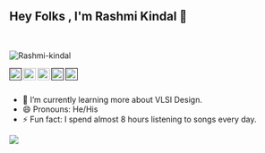 ## Hey Folks , I'm Rashmi Kindal 👋
<a href="https://github.com/Rashmi-kindal">
 <img align="center" src="https://github-readme-stats.vercel.app/api?username=Rashmi-kindal&&show_icons=true&title_color=ffffff&icon_color=00ff55&text_color=fff&bg_color=0059b3" alt=""/>
</a>
<br>
<br>


<p align="left"> <img src="https://komarev.com/ghpvc/?username=Rashmi-kindal&label=Views&color=66b3ff&style=plastic" alt="Rashmi-kindal" /> </p>

<!-- <a href="#">
  <img align="left" alt="Rashmi's Twitter" width="22px" src="https://cdn.jsdelivr.net/npm/simple-icons@v3/icons/twitter.svg" />
</a> -->
<a href="">
  <img align="left" alt="Bibhu's Linkdein" width="22px" src="https://upload.wikimedia.org/wikipedia/commons/thumb/c/ca/LinkedIn_logo_initials.png/240px-LinkedIn_logo_initials.png" />
</a>
<a href="https://github.com/Rashmi-kindal">
  <img align="left" alt="Rashmi's Github" width="22px" src="https://encrypted-tbn0.gstatic.com/images?q=tbn:ANd9GcSrsu6-gmTKW57XkMJEm9nwHsN5z2qOH9c55ii6t_t8Ms6xa4G33EEhBJ6Xihb-v9TsSAQ&usqp=CAU" />
</a>
<a href="#">
  <img align="left" alt="Rashmi-kindal's Telegram" width="22px" src="https://upload.wikimedia.org/wikipedia/commons/thumb/8/82/Telegram_logo.svg/1024px-Telegram_logo.svg.png" />
</a>
<a href="">
  <img align="left" alt="Rashmi-kindal's Instagram" width="22px" src="http://assets.stickpng.com/images/580b57fcd9996e24bc43c521.png" />
</a>
<a href="">
  <img align="left" alt="Rashmi-kindal's Facebook" width="22px" src="https://upload.wikimedia.org/wikipedia/commons/4/44/Facebook_Logo.png" />
</a>

<br/>
<br/>


- 🌱 I’m currently learning more about VLSI Design.
- 😄 Pronouns: He/His
- ⚡ Fun fact: I spend almost 8 hours listening to songs every day. 

<a href="https://github.com/Rashmi-kindal">
  <img align="center" src="https://github-readme-stats.vercel.app/api/top-langs/?username=Rashmi-kindal&theme=light&hide_langs_below=1" />
</a>
<br>
<br>

<!-- <a href="https://github.com/Wev-Dev-Bibhu/myPortfolio.github.io">
 <img align="center" src="https://github-readme-stats.vercel.app/api/pin/?username=Rashmi-kindal&repo=myPortfolio.github.io&theme=light" />
</a> -->

<div align="center">

</div>

